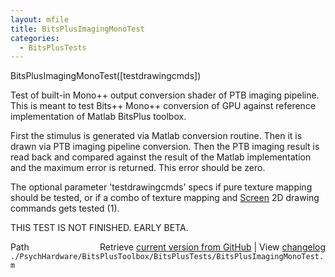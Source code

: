 ```yaml
---
layout: mfile
title: BitsPlusImagingMonoTest
categories:
  - BitsPlusTests
---
```


BitsPlusImagingMonoTest\(\[testdrawingcmds\]\)

Test of built\-in Mono\+\+ output conversion shader of PTB
imaging pipeline. This is meant to test Bits\+\+ Mono\+\+
conversion of GPU against reference implementation of
Matlab BitsPlus toolbox.

First the stimulus is generated via Matlab conversion routine.
Then it is drawn via PTB imaging pipeline conversion.
Then the PTB imaging result is read back and compared against
the result of the Matlab implementation and the maximum error
is returned. This error should be zero.

The optional parameter 'testdrawingcmds' specs if pure texture
mapping should be tested, or if a combo of texture mapping and
[Screen](/docs/Screen) 2D drawing commands gets tested \(1\).

THIS TEST IS NOT FINISHED. EARLY BETA.



<div class="code_header" style="text-align:right;">
  <span style="float:left;">Path&nbsp;&nbsp;</span> <span class="counter">Retrieve <a href=
  "https://raw.github.com/Psychtoolbox-3/Psychtoolbox-3/beta/./PsychHardware/BitsPlusToolbox/BitsPlusTests/BitsPlusImagingMonoTest.m">current version from GitHub</a> | View <a href=
  "https://github.com/Psychtoolbox-3/Psychtoolbox-3/commits/beta/./PsychHardware/BitsPlusToolbox/BitsPlusTests/BitsPlusImagingMonoTest.m">changelog</a></span>
</div>
<div class="code">
  <code>./PsychHardware/BitsPlusToolbox/BitsPlusTests/BitsPlusImagingMonoTest.m</code>
</div>
